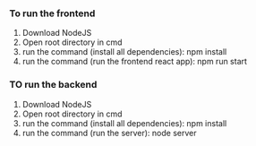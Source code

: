 ### To run the frontend

1. Download NodeJS
2. Open root directory in cmd
3. run the command (install all dependencies): npm install
4. run the command (run the frontend react app): npm run start

### TO run the backend

1. Download NodeJS
2. Open root directory in cmd
3. run the command (install all dependencies): npm install
4. run the command (run the server): node server
